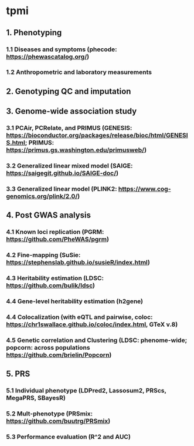 # tpmi
## 1. Phenotyping
### 1.1 Diseases and symptoms (phecode: https://phewascatalog.org/)
### 1.2 Anthropometric and laboratory measurements
## 2. Genotyping QC and imputation 
## 3. Genome-wide association study
### 3.1 PCAir, PCRelate, and PRIMUS (GENESIS: https://bioconductor.org/packages/release/bioc/html/GENESIS.html; PRIMUS: https://primus.gs.washington.edu/primusweb/)
### 3.2 Generalized linear mixed model (SAIGE: https://saigegit.github.io/SAIGE-doc/)
### 3.3 Generalized linear model (PLINK2: https://www.cog-genomics.org/plink/2.0/)
## 4. Post GWAS analysis
### 4.1 Known loci replication (PGRM: https://github.com/PheWAS/pgrm)
### 4.2 Fine-mapping (SuSie: https://stephenslab.github.io/susieR/index.html) 
### 4.3 Heritability estimation (LDSC: https://github.com/bulik/ldsc)
### 4.4 Gene-level heritability estimation (h2gene)
### 4.4 Colocalization (with eQTL and pairwise, coloc: https://chr1swallace.github.io/coloc/index.html, GTeX v.8)
### 4.5 Genetic correlation and Clustering (LDSC: phenome-wide; popcorn: across populations https://github.com/brielin/Popcorn)
## 5. PRS
### 5.1 Individual phenotype (LDPred2, Lassosum2, PRScs, MegaPRS, SBayesR)
### 5.2 Mult-phenotype (PRSmix: https://github.com/buutrg/PRSmix)
### 5.3 Performance evaluation (R^2 and AUC)
